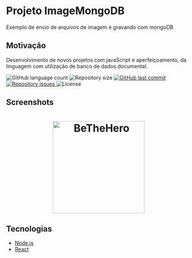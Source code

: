 # Projeto ImageMongoDB
Exemplo de envio de arquivos de imagem e gravando com mongoDB

## Motivação
Desenvolvimento de novos projetos com javaScript e aperfeiçoamento, da linguagem com utilização de banco de dados documental.

  <img alt="GitHub language count" src="https://img.shields.io/github/languages/count/olimpiossdx/omniStack">

  <img alt="Repository size" src="https://img.shields.io/github/repo-size/olimpiossdx/omniStack">
  
  <a href="https://github.com/olimpiossdx/omniStack/commits/master">
    <img alt="GitHub last commit" src="https://img.shields.io/github/last-commit/olimpiossdx/omniStack">
  </a>

  <a href="https://github.com/Rocketseat/semana-omnistack-10/issues">
    <img alt="Repository issues" src="https://img.shields.io/github/issues/olimpiossdx/omniStack">
  </a>

  <img alt="License" src="https://img.shields.io/badge/license-MIT-brightgreen">
 
## Screenshots
<h1 align="center">
    <img alt="BeTheHero" title="Be the Hero" src=".github/tela_image_com_mongoDb.pngi" width="250px" />
</h1>

## Tecnologias

- [Node.js](https://nodejs.org/en/)
- [React](https://reactjs.org)

